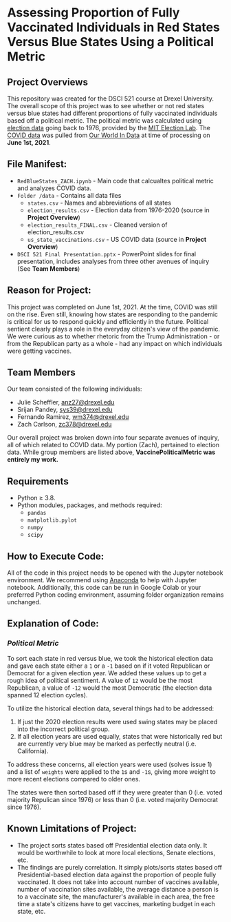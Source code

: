 
# Assessing Proportion of Fully Vaccinated Individuals in Red States Versus Blue States Using a Political Metric

## Project Overviews

This repository was created for the DSCI 521 course at Drexel University. The overall scope of this project was to see whether or not red states versus blue states had different proportions of fully vaccinated individuals based off a political metric.  The political metric was calculated using [election data](https://dataverse.harvard.edu/dataset.xhtml?persistentId=doi:10.7910/DVN/42MVDX) going back to 1976, provided by the [MIT Election Lab](https://electionlab.mit.edu/).  The [COVID data](https://github.com/owid/covid-19-data/tree/master/public/data) was pulled from [Our World In Data](https://ourworldindata.org) at time of processing on **June 1st, 2021**.

## File Manifest: 

- `RedBlueStates_ZACH.ipynb` - Main code that calcualtes political metric and analyzes COVID data.
- `Folder /data` - Contains all data files 
  - `states.csv` - Names and abbreviations of all states
  - `election_results.csv` - Election data from 1976-2020 (source in **Project Overview**)
  - `election_results_FINAL.csv` - Cleaned version of election_results.csv
  - `us_state_vaccinations.csv` - US COVID data (source in **Project Overview**)
- `DSCI 521 Final Presentation.pptx` - PowerPoint slides for final presentation, includes analyses from three other avenues of inquiry (See **Team Members**)
 
## Reason for Project:
This project was completed on June 1st, 2021.  At the time, COVID was still on the rise.  Even still, knowing how states are responding to the pandemic is critical for us to respond quickly and efficiently in the future.  Political sentient clearly plays a role in the everyday citizen's view of the pandemic.  We were curious as to whether rhetoric from the Trump Administration - or from the Republican party as a whole - had any impact on which individuals were getting vaccines.

## Team Members

Our team consisted of the following individuals: 

- Julie Scheffler, anz27@drexel.edu
- Srijan Pandey, sys39@drexel.edu
- Fernando Ramirez, wm374@drexel.edu
- Zach Carlson, zc378@drexel.edu

Our overall project was broken down into four separate avenues of inquiry, all of which related to COVID data.  My portion (Zach), pertained to election data.  While group members are listed above, **VaccinePoliticalMetric was entirely my work.**

## Requirements
- Python ≥ 3.8. 
- Python modules, packages, and methods required: 
    - `pandas`
    - `matplotlib.pylot`
    - `numpy`
    - `scipy`

## How to Execute Code: 

All of the code in this project needs to be opened with the Jupyter notebook environment. We recommend using [Anaconda](https://www.anaconda.com/products/individual) to help with Jupyter notebook.  Additionally, this code can be run in Google Colab or your preferred Python coding environment, assuming folder organization remains unchanged.

## Explanation of Code: 

### _**Political Metric**_

To sort each state in red versus blue, we took the historical election data and gave each state either a `1` or a `-1` based on if it voted Republican or Democrat for a given election year.  We added these values up to get a rough idea of political sentiment.  A value of `12` would be the most Republican, a value of `-12` would the most Democratic (the election data spanned 12 election cycles).  

To utilize the historical election data, several things had to be addressed:
1. If just the 2020 election results were used swing states may be placed into the incorrect political group.  
2. If all election years are used equally, states that were historically red but are currently very blue may be marked as perfectly neutral (i.e. California).

To address these concerns, all election years were used (solves issue 1) and a list of `weights` were applied to the `1`s and `-1`s, giving more weight to more recent elections compared to older ones.

The states were then sorted based off if they were greater than 0 (i.e. voted majority Repulican since 1976) or less than 0 (i.e. voted majority Democrat since 1976).


## Known Limitations of Project:

- The project sorts states based off Presidential election data only.  It would be worthwhile to look at more local elections, Senate elections, etc.
- The findings are purely correlation.  It simply plots/sorts states based off Presidential-based election data against the proportion of people fully vaccinated.  It does not take into account number of vaccines available, number of vaccination sites available, the average distance a person is to a vaccinate site, the manufacturer's available in each area, the free time a state's citizens have to get vaccines, marketing budget in each state, etc.
